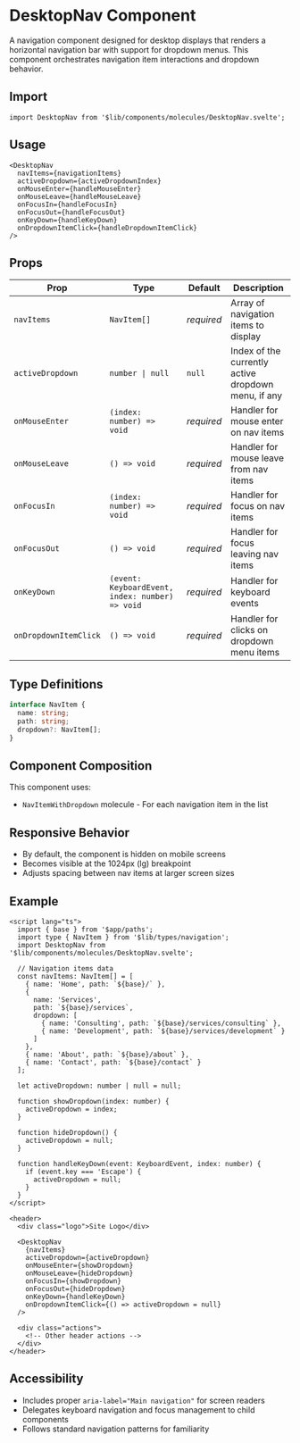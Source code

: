 # DesktopNav Component

A navigation component designed for desktop displays that renders a horizontal navigation bar with support for dropdown menus. This component orchestrates navigation item interactions and dropdown behavior.

## Import

```svelte
import DesktopNav from '$lib/components/molecules/DesktopNav.svelte';
```

## Usage

```svelte
<DesktopNav 
  navItems={navigationItems}
  activeDropdown={activeDropdownIndex}
  onMouseEnter={handleMouseEnter}
  onMouseLeave={handleMouseLeave}
  onFocusIn={handleFocusIn}
  onFocusOut={handleFocusOut}
  onKeyDown={handleKeyDown}
  onDropdownItemClick={handleDropdownItemClick}
/>
```

## Props

| Prop | Type | Default | Description |
|------|------|---------|-------------|
| `navItems` | `NavItem[]` | *required* | Array of navigation items to display |
| `activeDropdown` | `number \| null` | `null` | Index of the currently active dropdown menu, if any |
| `onMouseEnter` | `(index: number) => void` | *required* | Handler for mouse enter on nav items |
| `onMouseLeave` | `() => void` | *required* | Handler for mouse leave from nav items |
| `onFocusIn` | `(index: number) => void` | *required* | Handler for focus on nav items |
| `onFocusOut` | `() => void` | *required* | Handler for focus leaving nav items |
| `onKeyDown` | `(event: KeyboardEvent, index: number) => void` | *required* | Handler for keyboard events |
| `onDropdownItemClick` | `() => void` | *required* | Handler for clicks on dropdown menu items |

## Type Definitions

```typescript
interface NavItem {
  name: string;
  path: string;
  dropdown?: NavItem[];
}
```

## Component Composition

This component uses:
- `NavItemWithDropdown` molecule - For each navigation item in the list

## Responsive Behavior

- By default, the component is hidden on mobile screens
- Becomes visible at the 1024px (lg) breakpoint
- Adjusts spacing between nav items at larger screen sizes

## Example

```svelte
<script lang="ts">
  import { base } from '$app/paths';
  import type { NavItem } from '$lib/types/navigation';
  import DesktopNav from '$lib/components/molecules/DesktopNav.svelte';
  
  // Navigation items data
  const navItems: NavItem[] = [
    { name: 'Home', path: `${base}/` },
    { 
      name: 'Services', 
      path: `${base}/services`,
      dropdown: [
        { name: 'Consulting', path: `${base}/services/consulting` },
        { name: 'Development', path: `${base}/services/development` }
      ] 
    },
    { name: 'About', path: `${base}/about` },
    { name: 'Contact', path: `${base}/contact` }
  ];
  
  let activeDropdown: number | null = null;
  
  function showDropdown(index: number) {
    activeDropdown = index;
  }
  
  function hideDropdown() {
    activeDropdown = null;
  }
  
  function handleKeyDown(event: KeyboardEvent, index: number) {
    if (event.key === 'Escape') {
      activeDropdown = null;
    }
  }
</script>

<header>
  <div class="logo">Site Logo</div>
  
  <DesktopNav 
    {navItems}
    activeDropdown={activeDropdown}
    onMouseEnter={showDropdown}
    onMouseLeave={hideDropdown}
    onFocusIn={showDropdown}
    onFocusOut={hideDropdown}
    onKeyDown={handleKeyDown}
    onDropdownItemClick={() => activeDropdown = null}
  />
  
  <div class="actions">
    <!-- Other header actions -->
  </div>
</header>
```

## Accessibility

- Includes proper `aria-label="Main navigation"` for screen readers
- Delegates keyboard navigation and focus management to child components
- Follows standard navigation patterns for familiarity